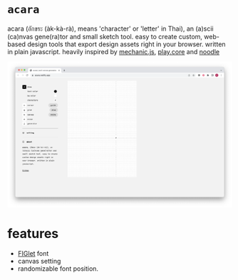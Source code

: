 # `acara`

acara (อักขระ (àk-kà-rà), means 'character' or 'letter' in Thai), an (a)scii (ca)nvas gene(ra)tor and small sketch tool. easy to create custom, web-based design tools that export design assets right in your browser. written in plain javascript. heavily inspired by [mechanic.js](https://mechanic.design/#), [play.core](https://github.com/ertdfgcvb/play.core) and [noodle](https://github.com/hundredrabbits/Noodle) 

<img src="./ss2.png">

# features
- [FIGlet](https://github.com/patorjk/figlet.js) font
- canvas setting 
- randomizable font position.